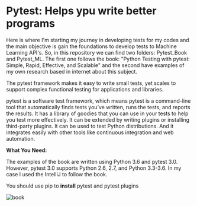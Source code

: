 # Pytest: Helps ypu write better programs

Here is where I'm starting my journey in developing tests for my codes and the main objective is gain the foundations to develop tests to Machine Learning API's. So, in this repository we can find two folders: Pytest_Book and Pytest_ML. The first one follows the book: "Python Testing with pytest: Simple, Rapid, Effective, and Scalable" and the second have examples of my own research based in internet about this subject. 

The pytest framework makes it easy to write small tests, yet scales to support complex functional testing for applications and libraries.

pytest is a software test framework, which means pytest is a command-line tool that automatically finds tests you’ve written, runs the tests, and reports the results. It has a library of goodies that you can use in your tests to help you test more effectively. It can be extended by writing plugins or installing third-party plugins. It can be used to test Python distributions. And it integrates easily with other tools like continuous integration and web automation.

**What You Need:**

The examples of the book are written using Python 3.6 and pytest 3.0. However, pytest 3.0 supports Python 2.6, 2.7, and Python 3.3-3.6.
In my case I used the IntelliJ to follow the book.

You should use pip to **install** pytest and pytest plugins


![book](https://user-images.githubusercontent.com/37953610/59893097-a1983480-93d3-11e9-8a72-9ac46708fcc3.JPG)
